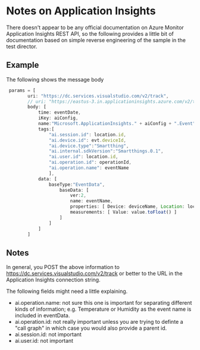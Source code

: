 # Notes on Application Insights

There doesn't appear to be any official documentation on Azure Monitor Application Insights REST API, so the following provides a little bit of documentation based on simple reverse engineering of the sample in the test director.

## Example

The following shows the message body 

```javascript
 params = [
    	uri: "https://dc.services.visualstudio.com/v2/track",
        // uri: "https://eastus-3.in.applicationinsights.azure.com/v2/track",
        body: [
            time: eventDate, 
            iKey: aiConfig,
            name:"Microsoft.ApplicationInsights." + aiConfig + ".Event", 
            tags:[ 
                "ai.session.id": location.id,
            	"ai.device.id": evt.deviceId,
            	"ai.device.type":"Smartthing",
                "ai.internal.sdkVersion":"Smartthings.0.1",
                "ai.user.id": location.id,
                "ai.operation.id": operationId,
                "ai.operation.name": eventName
                ],
            data: [
                baseType:"EventData",
                    baseData: [
                        ver:2,
                        name: eventName,
                        properties: [ Device: deviceName, Location: location.name ],
                        measurements: [ Value: value.toFloat() ]
                    ]                
                ]
            ]
        ]
```

## Notes

In general, you POST the above information to https://dc.services.visualstudio.com/v2/track or better to the URL in the Application Insights connection string.

The following fields might need a little explaining.

* ai.operation.name: not sure this one is important for separating different kinds of information; e.g. Temperature or Humidity as the event name is included in eventData.
* ai.operation.id: not really important unless you are trying to definte a "call graph" in which case you would also provide a parent id.
* ai.session.id: not important
* ai.user.id: not important
